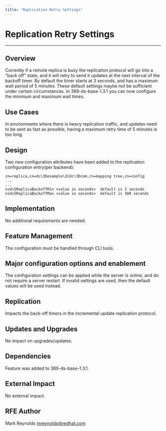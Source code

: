```yaml
---
title: "Replication Retry Settings"
---
```


# Replication Retry Settings
----------------------------

Overview
--------

Currently if a remote replica is busy the replication protocol will go into a "back off" state, and it will retry to send it updates at the next interval of the backoff timer. By default the timer starts at 3 seconds, and has a maximum wait period of 5 minutes. These default settings maybe not be sufficient under certain circumstances. In 389-ds-base-1.3.1 you can now configure the minimum and maximum wait times.

Use Cases
---------

In environments where there is heavy replication traffic, and updates need to be sent as fast as possible, having a maximum retry time of 5 minutes is too long.

Design
------

Two new configuration attributes have been added to the replication configuration entry(per backend):

    cn=replica,cn=dc\3Dexample\2Cdc\3Dcom,cn=mapping tree,cn=config
    ...
    ...
    nsds5ReplicaBackoffMin <value in seconds>  default is 3 seconds
    nsds5ReplicaBackoffMax <value in seconds>  default is 300 seconds

Implementation
--------------

No additional requirements are needed.

Feature Management
-----------------

The configuration must be handled through CLI tools.

Major configuration options and enablement
------------------------------------------

The configuration settings can be applied while the server is online, and do not require a server restart. If invalid settings are used, then the default values will be used instead.

Replication
-----------

Impacts the back-off timers in the incremental update replication protocol.

Updates and Upgrades
--------------------

No impact on upgrades/updates.

Dependencies
------------

Feature was added to 389-ds-base-1.3.1.

External Impact
---------------

No external impact.

RFE Author
----------

Mark Reynolds <mreynolds@redhat.com>

